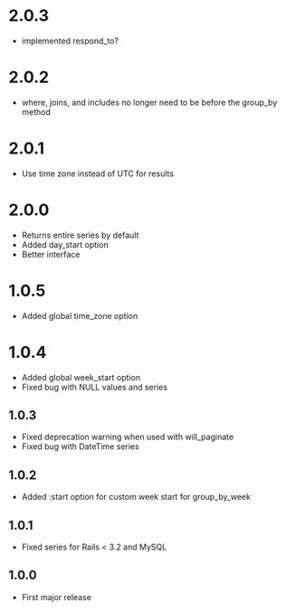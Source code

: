 # 2.0.3

- implemented respond_to?

# 2.0.2

- where, joins, and includes no longer need to be before the group_by method

# 2.0.1

- Use time zone instead of UTC for results

# 2.0.0

- Returns entire series by default
- Added day_start option
- Better interface

# 1.0.5

- Added global time_zone option

# 1.0.4

- Added global week_start option
- Fixed bug with NULL values and series

## 1.0.3

- Fixed deprecation warning when used with will_paginate
- Fixed bug with DateTime series

## 1.0.2

- Added :start option for custom week start for group_by_week

## 1.0.1

- Fixed series for Rails < 3.2 and MySQL

## 1.0.0

- First major release
